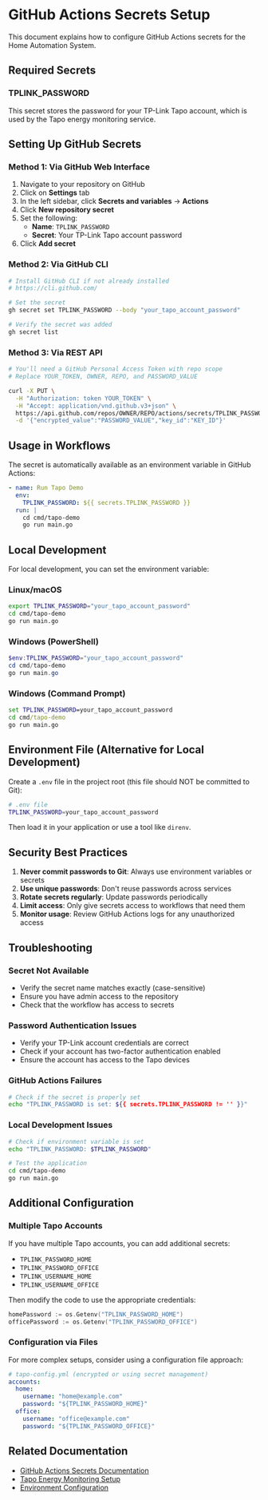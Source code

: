 # GitHub Actions Secrets Setup

This document explains how to configure GitHub Actions secrets for the Home Automation System.

## Required Secrets

### TPLINK_PASSWORD

This secret stores the password for your TP-Link Tapo account, which is used by the Tapo energy monitoring service.

## Setting Up GitHub Secrets

### Method 1: Via GitHub Web Interface

1. Navigate to your repository on GitHub
2. Click on **Settings** tab
3. In the left sidebar, click **Secrets and variables** → **Actions**
4. Click **New repository secret**
5. Set the following:
   - **Name**: `TPLINK_PASSWORD`
   - **Secret**: Your TP-Link Tapo account password
6. Click **Add secret**

### Method 2: Via GitHub CLI

```bash
# Install GitHub CLI if not already installed
# https://cli.github.com/

# Set the secret
gh secret set TPLINK_PASSWORD --body "your_tapo_account_password"

# Verify the secret was added
gh secret list
```

### Method 3: Via REST API

```bash
# You'll need a GitHub Personal Access Token with repo scope
# Replace YOUR_TOKEN, OWNER, REPO, and PASSWORD_VALUE

curl -X PUT \
  -H "Authorization: token YOUR_TOKEN" \
  -H "Accept: application/vnd.github.v3+json" \
  https://api.github.com/repos/OWNER/REPO/actions/secrets/TPLINK_PASSWORD \
  -d '{"encrypted_value":"PASSWORD_VALUE","key_id":"KEY_ID"}'
```

## Usage in Workflows

The secret is automatically available as an environment variable in GitHub Actions:

```yaml
- name: Run Tapo Demo
  env:
    TPLINK_PASSWORD: ${{ secrets.TPLINK_PASSWORD }}
  run: |
    cd cmd/tapo-demo
    go run main.go
```

## Local Development

For local development, you can set the environment variable:

### Linux/macOS
```bash
export TPLINK_PASSWORD="your_tapo_account_password"
cd cmd/tapo-demo
go run main.go
```

### Windows (PowerShell)
```powershell
$env:TPLINK_PASSWORD="your_tapo_account_password"
cd cmd/tapo-demo
go run main.go
```

### Windows (Command Prompt)
```cmd
set TPLINK_PASSWORD=your_tapo_account_password
cd cmd/tapo-demo
go run main.go
```

## Environment File (Alternative for Local Development)

Create a `.env` file in the project root (this file should NOT be committed to Git):

```bash
# .env file
TPLINK_PASSWORD=your_tapo_account_password
```

Then load it in your application or use a tool like `direnv`.

## Security Best Practices

1. **Never commit passwords to Git**: Always use environment variables or secrets
2. **Use unique passwords**: Don't reuse passwords across services
3. **Rotate secrets regularly**: Update passwords periodically
4. **Limit access**: Only give secrets access to workflows that need them
5. **Monitor usage**: Review GitHub Actions logs for any unauthorized access

## Troubleshooting

### Secret Not Available
- Verify the secret name matches exactly (case-sensitive)
- Ensure you have admin access to the repository
- Check that the workflow has access to secrets

### Password Authentication Issues
- Verify your TP-Link account credentials are correct
- Check if your account has two-factor authentication enabled
- Ensure the account has access to the Tapo devices

### GitHub Actions Failures
```bash
# Check if the secret is properly set
echo "TPLINK_PASSWORD is set: ${{ secrets.TPLINK_PASSWORD != '' }}"
```

### Local Development Issues
```bash
# Check if environment variable is set
echo "TPLINK_PASSWORD: $TPLINK_PASSWORD"

# Test the application
cd cmd/tapo-demo
go run main.go
```

## Additional Configuration

### Multiple Tapo Accounts

If you have multiple Tapo accounts, you can add additional secrets:

- `TPLINK_PASSWORD_HOME`
- `TPLINK_PASSWORD_OFFICE`
- `TPLINK_USERNAME_HOME`
- `TPLINK_USERNAME_OFFICE`

Then modify the code to use the appropriate credentials:

```go
homePassword := os.Getenv("TPLINK_PASSWORD_HOME")
officePassword := os.Getenv("TPLINK_PASSWORD_OFFICE")
```

### Configuration via Files

For more complex setups, consider using a configuration file approach:

```yaml
# tapo-config.yml (encrypted or using secret management)
accounts:
  home:
    username: "home@example.com"
    password: "${TPLINK_PASSWORD_HOME}"
  office:
    username: "office@example.com"
    password: "${TPLINK_PASSWORD_OFFICE}"
```

## Related Documentation

- [GitHub Actions Secrets Documentation](https://docs.github.com/en/actions/security-guides/encrypted-secrets)
- [Tapo Energy Monitoring Setup](TAPO_ENERGY_MONITORING.md)
- [Environment Configuration](../configs/README.md)
